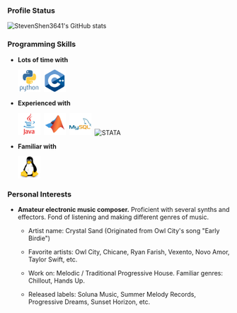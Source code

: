 <!--
**StevenShen3641/StevenShen3641** is a ✨ _special_ ✨ repository because its `README.md` (this file) appears on your GitHub profile.

Here are some ideas to get you started:

- 🔭 I’m currently working on ...
- 🌱 I’m currently learning ...
- 👯 I’m looking to collaborate on ...
- 🤔 I’m looking for help with ...
- 💬 Ask me about ...
- 📫 How to reach me: ...
- 😄 Pronouns: ...
- ⚡ Fun fact: ...
-->

### Profile Status

![StevenShen3641's GitHub stats](https://github-readme-stats.vercel.app/api?username=StevenShen3641&show_icons=true&theme=radical)

### Programming Skills

- **Lots of time with**

  <div>
      <img src="https://github.com/devicons/devicon/blob/master/icons/python/python-original-wordmark.svg" title="Python" alt="Python" width="50" height="50"/>&nbsp;
      <img src="https://github.com/devicons/devicon/blob/master/icons/cplusplus/cplusplus-original.svg" title="C++" alt="C++" width="50" height="50"/>&nbsp;
  </div>

- **Experienced with**

  <div>   
      <img src="https://github.com/devicons/devicon/blob/master/icons/java/java-original-wordmark.svg" title="Java" alt="Java" width="50" height="50"/>&nbsp;
      <img src="https://github.com/devicons/devicon/blob/master/icons/matlab/matlab-original.svg"  title="Matlab" alt="Matlab" width="50" height="50"/>&nbsp;
      <img src="https://github.com/devicons/devicon/blob/master/icons/mysql/mysql-original-wordmark.svg"  title="MySQL" alt="MySQL" width="50" height="50"/>&nbsp;
      <img src="https://api.iconify.design/vscode-icons/file-type-stata.svg"  title="STATA" alt="STATA" width="50" height="50"/>&nbsp;
  </div>

- **Familiar with**

  <div>
      <img src="https://github.com/devicons/devicon/blob/master/icons/linux/linux-original.svg"  title="Linux" alt="Linux" width="50" height="50"/>&nbsp;
  </div>

### Personal Interests

- **Amateur electronic music composer.** Proficient with several synths and effectors. Fond of listening and making different genres of music.

  - Artist name: Crystal Sand (Originated from Owl City's song "Early Birdie")
  - Favorite artists: Owl City, Chicane, Ryan Farish, Vexento, Novo Amor, Taylor Swift, etc.

  - Work on: Melodic / Traditional Progressive House. Familiar genres: Chillout, Hands Up.
  - Released labels: Soluna Music, Summer Melody Records, Progressive Dreams, Sunset Horizon, etc.